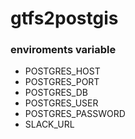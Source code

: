 # gtfs2postgis


### enviroments variable

- POSTGRES_HOST
- POSTGRES_PORT
- POSTGRES_DB
- POSTGRES_USER
- POSTGRES_PASSWORD
- SLACK_URL
